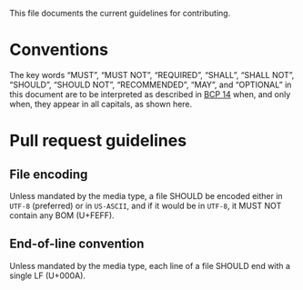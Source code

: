 This file documents the current guidelines for contributing.

# Conventions

The key words “MUST”, “MUST NOT”, “REQUIRED”, “SHALL”, “SHALL NOT”, “SHOULD”,
“SHOULD NOT”, “RECOMMENDED”, “MAY”, and “OPTIONAL” in this document are to be
interpreted as described in [BCP 14][] when, and only when, they appear in all
capitals, as shown here.

[BCP 14]: https://tools.ietf.org/html/bcp14

# Pull request guidelines

## File encoding

Unless mandated by the media type, a file SHOULD be encoded either in `UTF-8`
(preferred) or in `US-ASCII`, and if it would be in `UTF-8`, it MUST NOT
contain any BOM (U+FEFF).

## End-of-line convention

Unless mandated by the media type, each line of a file SHOULD end with a single
LF (U+000A).
